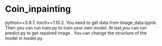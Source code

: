 # Coin_inpainting
python==3.9.7.
torch==1.10.2.
You need to get data from Image_data.ipynb.
Then you can run train.py to train your own model.
At last,you can run predict.py to get repaired image .
You can change the structure of the model in model.py.

